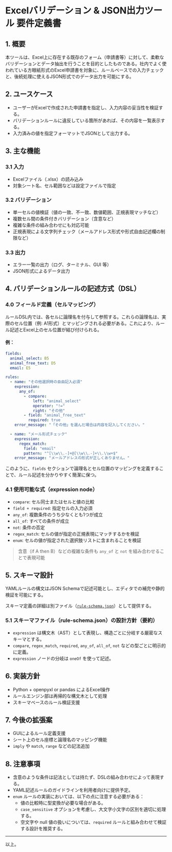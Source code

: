 # Excelバリデーション & JSON出力ツール 要件定義書

## 1. 概要

本ツールは、Excel上に存在する既存のフォーム（申請書等）に対して、柔軟なバリデーションとデータ抽出を行うことを目的としたものである。社内でよく使われている方眼紙形式のExcel申請書を対象に、ルールベースでの入力チェックと、後続処理に使えるJSON形式でのデータ出力を可能にする。

## 2. ユースケース

- ユーザーがExcelで作成された申請書を指定し、入力内容の妥当性を検証する。
- バリデーションルールに違反している箇所があれば、その内容を一覧表示する。
- 入力済みの値を指定フォーマットでJSONとして出力する。

## 3. 主な機能

### 3.1 入力

- Excelファイル（.xlsx）の読み込み
- 対象シート名、セル範囲などは設定ファイルで指定

### 3.2 バリデーション

- 単一セルの値検証（値の一致、不一致、数値範囲、正規表現マッチなど）
- 複数セル間の条件付きバリデーション（含意など）
- 複雑な条件の組み合わせにも対応可能
- 正規表現による文字列チェック（メールアドレス形式や形式自由記述欄の制限など）

### 3.3 出力

- エラー一覧の出力（ログ、ターミナル、GUI 等）
- JSON形式によるデータ出力

## 4. バリデーションルールの記述方式（DSL）

### 4.0 フィールド定義（セルマッピング）

ルールDSL内では、各セルに論理名を付与して参照する。これらの論理名は、実際のセル位置（例: A1形式）とマッピングされる必要がある。これにより、ルール記述とExcel上のセル位置が結び付けられる。

#### 例：
```yaml
fields:
  animal_select: B5
  animal_free_text: D5
  email: E5

rules:
  - name: "その他選択時の自由記入必須"
    expression:
      any_of:
        - compare:
            left: "animal_select"
            operator: "!="
            right: "その他"
        - field: "animal_free_text"
          required: true
    error_message: "「その他」を選んだ場合は内容を記入してください。"

  - name: "メール形式チェック"
    expression:
      regex_match:
        field: "email"
        pattern: "^[\\w\\.-]+@[\\w\\.-]+\\.\\w+$"
    error_message: "メールアドレスの形式が正しくありません。"
```

このように、`fields` セクションで論理名とセル位置のマッピングを定義することで、ルール記述を分かりやすく簡潔に保つ。

### 4.1 使用可能な式（expression node）

- `compare`: セル同士またはセルと値の比較
- `field + required`: 指定セルの入力必須
- `any_of`: 複数条件のうち少なくとも1つが成立
- `all_of`: すべての条件が成立
- `not`: 条件の否定
- `regex_match`: セルの値が指定の正規表現にマッチするかを検証
- `enum`: セルの値が指定された選択肢リストに含まれることを検証

> 含意（if A then B）などの複雑な条件も `any_of` と `not` を組み合わせることで表現可能

## 5. スキーマ設計

YAMLルールの構文はJSON Schemaで記述可能とし、エディタでの補完や静的検証を可能にする。

スキーマ定義の詳細は別ファイル（[`rule-schema.json`](./rule-schema.json)）として提供する。

### 5.1 スキーマファイル（rule-schema.json）の設計方針（要約）

- `expression` は構文木（AST）として表現し、構造ごとに分岐する厳密なスキーマとする。
- `compare`, `regex_match`, `required`, `any_of`, `all_of`, `not` などの型ごとに明示的に定義。
- `expression` ノードの分岐は `oneOf` を使って記述。

## 6. 実装方針

- Python + openpyxl or pandas によるExcel操作
- ルールエンジン部は再帰的な構文木として処理
- スキーマベースのルール検証支援

## 7. 今後の拡張案

- GUIによるルール定義支援
- シート上のセル座標と論理名のマッピング機能
- `imply` や `match`, `range` などの記法追加

## 8. 注意事項

- 含意のような条件は記法としては持たず、DSLの組み合わせによって表現する。
- YAML記述ルールのガイドラインを利用者向けに提供予定。
- `enum` ルールの実装においては、以下の点に注意する必要がある：
  - 値の比較時に型変換が必要な場合がある。
  - `case_sensitive` オプションを考慮し、大文字小文字の区別を適切に処理する。
  - 空文字や null 値の扱いについては、`required` ルールと組み合わせて検証する設計を推奨する。

---

以上。

